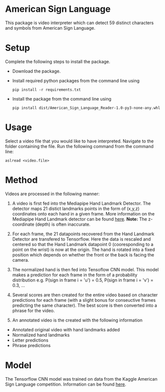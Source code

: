 # American Sign Language

This package is video interpreter which can detect 59 distinct characters and symbols from American Sign Language. 

# Setup 
Complete the following steps to install the package. 

- Download the package.
- Install required python packages from the command line using

  ```pip install -r requirements.txt```
  
- Install the package from the command line using 

  ```pip install dist/American_Sign_Language_Reader-1.0-py3-none-any.whl```

# Usage
Select a video file that you would like to have interpreted. Navigate to the folder containing the file. Run the following command from the command line:

  ```aslread <video.file>```

# Method
Videos are processed in the following manner:

1. A video is first fed into the Mediapipe Hand Landmark Detector. The detector maps 21 distict landmarks points in the form of (x,y,z) coordinates onto each hand in a given frame. More information on the Mediapipe Hand Landmark detector can be found [here](https://developers.google.com/mediapipe/solutions/vision/hand_landmarker). **Note:** The z-coordinate (depth) is often inaccurate.

2. For each frame, the 21 datapoints recovered from the Hand Landmark Detector are transfered to Tensorflow. Here the data is rescaled and centered so that the Hand Landmark datapoint 0 (cooresponding to a point on the wrist) is now at the origin. The hand is rotated into a fixed position which depends on whether the front or the back is facing the camera.

3. The normalized hand is then fed into Tensoflow CNN model. This model makes a prediction for each frame in the form of a probability distribution e.g. P(sign in frame i = 'u') = 0.5, P(sign in frame i = 'v') = 0.3, ...

4. Several scores are then created for the entire video based on character predictions for each frame (with a slight bonus for conseuctive frames predicting the same character). The best score is then converted into a phrase for the video.  

5. An annotated video is the created with the following information

-  Annotated original video with hand landmarks added
-  Normalized hand landmarks
-  Letter predictions
-  Phrase predictions

# Model 

The Tensorflow CNN model was trained on data from the Kaggle American Sign Language competition. Information can be found [here](https://www.kaggle.com/competitions/asl-fingerspelling). 




